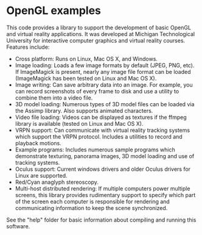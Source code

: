 OpenGL examples
===============

This code provides a library to support the development of basic OpenGL and virtual reality applications. It was developed at Michigan Technological University for interactive computer graphics and virtual reality courses. Features include:

* Cross platform: Runs on Linux, Mac OS X, and Windows.
* Image loading: Loads a few image formats by default (JPEG, PNG, etc). If ImageMagick is present, nearly any image file format can be loaded (ImageMagick has been tested on Linux and Mac OS X).
* Image writing: Can save arbitrary data into an image. For example, you can record screenshots of every frame to disk and use a utility to combine them into a video file.
* 3D model loading: Numerous types of 3D model files can be loaded via the Assimp library. Also supports animated characters.
* Video file loading: Videos can be displayed as textures if the ffmpeg library is available (tested on Linux and Mac OS X).
* VRPN support: Can communicate with virtual reality tracking systems which support the VRPN protocol. Includes a utilities to record and playback motions.
* Example programs: Includes numerous sample programs which demonstrate texturing, panorama images, 3D model loading and use of tracking systems.
* Oculus support: Current windows drivers and older Oculus drivers for Linux are supported.
* Red/Cyan anaglyph stereoscopy.
* Multi-host distributed rendering: If multiple computers power multiple screens, this library provides rudimentary support to specify which part of the screen each computer is responsible for rendering and communicating information to keep the scene synchronized.


See the "help" folder for basic information about compiling and running this software.

